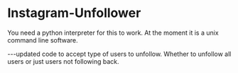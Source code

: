 # Instagram-Unfollower

You need a python interpreter for this to work.
At the moment it is a unix command line software.


---updated code to accept type of users to unfollow. Whether to unfollow all users or just users not following back.
